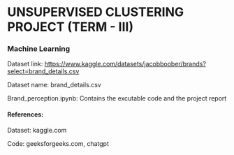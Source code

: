 # UNSUPERVISED CLUSTERING PROJECT (TERM - III)
### Machine Learning

Dataset link: https://www.kaggle.com/datasets/jacobboober/brands?select=brand_details.csv

Dataset name: brand_details.csv

Brand_perception.ipynb: Contains the excutable code and the project report

#### References: 

Dataset: kaggle.com

Code: geeksforgeeks.com, chatgpt
